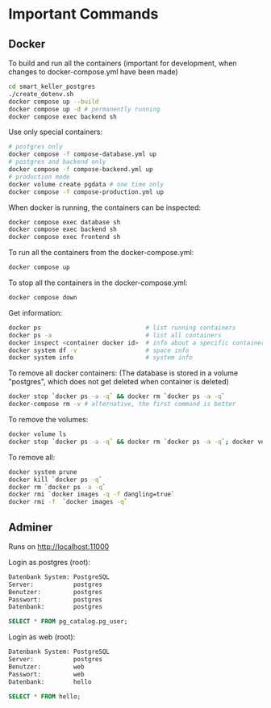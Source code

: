 # Important Commands
## Docker

To build and run all the containers (important for development, when changes to docker-compose.yml have been made)

```bash
cd smart_keller_postgres
./create_dotenv.sh
docker compose up --build
docker compose up -d # permanently running
docker compose exec backend sh
```

Use only special containers:

```bash
# postgres only
docker compose -f compose-database.yml up
# postgres and backend only
docker compose -f compose-backend.yml up
# production mode
docker volume create pgdata # one time only
docker compose -f compose-production.yml up 
```

When docker is running, the containers can be inspected:

```bash
docker compose exec database sh
docker compose exec backend sh
docker compose exec frontend sh
```

To run all the containers from the docker-compose.yml:

```bash
docker compose up
```

To stop all the containers in the docker-compose.yml:

```bash
docker compose down
```

Get information:

```bash
docker ps                             # list running containers
docker ps -a                          # list all containers
docker inspect <container docker id>  # info about a specific container
docker system df -v                   # space info
docker system info                    # system info
```

To remove all docker containers: (The database is stored in a volume "postgres", which does not get deleted when container is deleted)

```bash
docker stop `docker ps -a -q` && docker rm `docker ps -a -q`
docker-compose rm -v # alternative, the first command is better
```

To remove the volumes:

```bash
docker volume ls
docker stop `docker ps -a -q` && docker rm `docker ps -a -q`; docker volume prune # remove all volumes
```

To remove all:

```bash
docker system prune
docker kill `docker ps -q`
docker rm `docker ps -a -q`
docker rmi `docker images -q -f dangling=true`
docker rmi -f  `docker images -q`
```

## Adminer

Runs on <http://localhost:11000>

Login as postgres (root):

```bash
Datenbank System: PostgreSQL
Server:           postgres
Benutzer:         postgres
Passwort:         postgres
Datenbank:        postgres
```

```sql
SELECT * FROM pg_catalog.pg_user;
```

Login as web (root):

```bash
Datenbank System: PostgreSQL
Server:           postgres
Benutzer:         web
Passwort:         web
Datenbank:        hello
```

```sql
SELECT * FROM hello;
```
